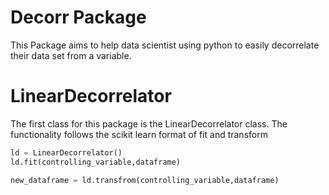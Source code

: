 # Decorr Package

This Package aims to help data scientist using python to easily decorrelate their data set from a variable.

# LinearDecorrelator

The first class for this package is the LinearDecorrelator class.
The functionality follows the scikit learn format of fit and transform

```python
ld = LinearDecorrelator()
ld.fit(controlling_variable,dataframe)

new_dataframe = ld.transfrom(controlling_variable,dataframe)
```
